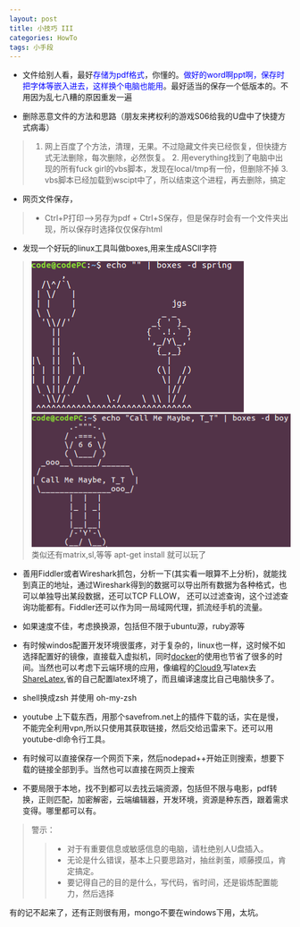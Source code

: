 ```yaml
---
layout: post
title: 小技巧 III
categories: HowTo
tags: 小手段
---
```


* 文件给别人看，最好<font color=blue>存储为pdf格式</font>，你懂的。<font color=blue>做好的word啊ppt啊，保存时把字体等嵌入进去，这样换个电脑也能用</font>。最好适当的保存一个低版本的。不用因为乱七八糟的原因重发一遍

* 删除恶意文件的方法和思路（朋友来拷权利的游戏S06给我的U盘中了快捷方式病毒）
>	1. 网上百度了个方法，清理，无果。不过隐藏文件夹已经恢复，但快捷方式无法删除，每次删除，必然恢复。
	2. 用everything找到了电脑中出现的所有fuck girl的vbs脚本，发现在local/tmp有一份，但删除不掉
	3. vbs脚本已经加载到wscipt中了，所以结束这个进程，再去删除，搞定



* 网页文件保存，
>	+ Ctrl+P打印-->另存为pdf
	+ Ctrl+S保存，但是保存时会有一个文件夹出现，所以保存时选择仅仅保存html
* 发现一个好玩的linux工具叫做boxes,用来生成ASCll字符
> ![dd](../image/boxes/boxes2.png)
	![dd](../image/boxes/boxes3.png)
> 类似还有matrix,sl,等等 apt-get install 就可以玩了

* 善用Fiddler或者Wireshark抓包，分析一下(其实看一眼算不上分析)，就能找到真正的地址，通过Wireshark得到的数据可以导出所有数据为各种格式，也可以单独导出某段数据，还可以TCP FLLOW， 还可以过滤查询，这个过滤查询功能都有。Fiddler还可以作为同一局域网代理，抓流经手机的流量。

* 如果速度不佳，考虑换换源，包括但不限于ubuntu源，ruby源等

* 有时候windos配置开发环境很蛋疼，对于复杂的，linux也一样，这时候不如选择配置好的镜像，直接载入虚拟机，同时[docker](https://www.docker.com/)的使用也节省了很多的时间。当然也可以考虑下云端环境的应用，像编程的[Cloud9](https://c9.io/),写latex去[ShareLatex](http://sharelatex.com),省的自己配置latex环境了，而且编译速度比自己电脑快多了。
	
* shell换成zsh 并使用 oh-my-zsh

* youtube 上下载东西，用那个savefrom.net上的插件下载的话，实在是慢，不能完全利用vpn,所以只使用其获取链接，然后交给迅雷来下。还可以用youtube-dl命令行工具。

* 有时候可以直接保存一个网页下来，然后nodepad++开始正则搜索，想要下载的链接全部到手。当然也可以直接在网页上搜索

* 不要局限于本地，找不到都可以去找云端资源，包括但不限与电影，pdf转换，正则匹配，加密解密，云端编辑器，开发环境，资源是种东西，跟着需求变得。哪里都可以有。

>	警示： 
>>	* 对于有重要信息或敏感信息的电脑，请杜绝别人U盘插入。
>>	* 无论是什么错误，基本上只要思路对，抽丝剥茧，顺藤摸瓜，肯定搞定。
>> 	* 要记得自己的目的是什么，写代码，省时间，还是锻炼配置能力，然后选择

有的记不起来了，还有正则很有用，mongo不要在windows下用，太坑。










